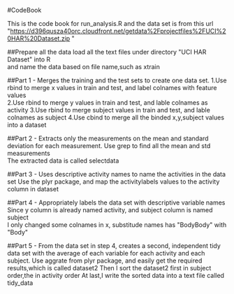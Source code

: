 #CodeBook

This is the code book for run_analysis.R and the data set is from this url "https://d396qusza40orc.cloudfront.net/getdata%2Fprojectfiles%2FUCI%20HAR%20Dataset.zip "  

##Prepare all the data
load all the text files under directory "UCI HAR Dataset" into R  
and name the data based on file name,such as xtrain

##Part 1 - Merges the training and the test sets to create one data set.
1.Use rbind to merge x values in train and test, and label colnames with feature values  
2.Use rbind to merge y values in train and test, and lable colnames as activity
3.Use rbind to merge subject values in train and test, and lable colnames as subject
4.Use cbind to merge all the binded x,y,subject values into a dataset

##Part 2 - Extracts only the measurements on the mean and standard deviation for each measurement.
Use grep to find all the mean and std measurements  
The extracted data is called selectdata

##Part 3 - Uses descriptive activity names to name the activities in the data set
Use the plyr package, and map the activitylabels values to the activity column in dataset

##Part 4 - Appropriately labels the data set with descriptive variable names
Since y column is already named activity, and subject column is named subject  
I only changed some colnames in x, substitude names has "BodyBody" with "Body"

##Part 5 - From the data set in step 4, creates a second, independent tidy data set with the average of each variable for each activity and each subject.
Use aggrate from plyr package, and easily get the required results,which is called dataset2
Then I sort the dataset2 first in subject order,the in activity order
At last,I write the sorted data into a text file called tidy_data


